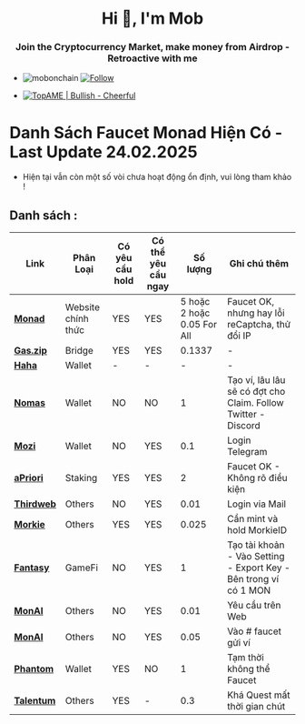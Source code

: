  <h1 align="center">Hi 👋, I'm Mob</h1>
<h3 align="center">Join the Cryptocurrency Market, make money from Airdrop - Retroactive with me</h3>

- <p align="left"> <img src="https://komarev.com/ghpvc/?username=mobonchain&label=Profile%20views&color=0e75b6&style=flat" alt="mobonchain" /> <a href="https://github.com/mobonchain"> <img src="https://img.shields.io/github/followers/mobonchain?label=Follow&style=social" alt="Follow" /> </a> </p>

- [![TopAME | Bullish - Cheerful](https://img.shields.io/badge/TopAME%20|%20Bullish-Cheerful-blue?logo=telegram&style=flat)](https://t.me/xTopAME)

# Danh Sách Faucet Monad Hiện Có - Last Update 24.02.2025
  - Hiện tại vẫn còn một số vòi chưa hoạt động ổn định, vui lòng tham khảo !

## Danh sách :

| **Link** | **Phân Loại** | **Có yêu cầu hold** | **Có thể yêu cầu ngay** | **Số lượng** | **Ghi chú thêm** |
|----------|---------------|--------------------|-------------------------------|--------------|------------------|
| **[Monad](https://testnet.monad.xyz/)** | Website chính thức | YES | YES | 5 hoặc 2 hoặc 0.05 For All | Faucet OK, nhưng hay lỗi reCaptcha, thử đổi IP |
| **[Gas.zip](https://www.gas.zip/faucet/monad)** | Bridge | YES | YES | 0.1337 | - |
| **[Haha](https://www.haha.me/dashboard/home)** | Wallet | - | - | - | - |
| **[Nomas](https://t.me/nomas_wallet_bot/myapp?startapp=1702385498)** | Wallet | NO | NO | 1 | Tạo ví, lâu lâu sẽ có đợt cho Claim. Follow Twitter - Discord |
| **[Mozi](https://app.mozi.finance/)** | Wallet | NO | YES | 0.1 | Login Telegram |
| **[aPriori](https://stake.apr.io/faucet)** | Staking | YES | YES | 2 | Faucet OK - Không rõ điều kiện | 
| **[Thirdweb](http://thirdweb.com/monad-testnet)** | Others | NO | YES | 0.01 | Login via Mail |
| **[Morkie](https://faucet.morkie.xyz/monad)** | Others | YES | YES | 0.025 | Cần mint và hold MorkieID |
| **[Fantasy](https://monad.fantasy.top?ref=551TO6AW)** | GameFi | NO | YES | 1 | Tạo tài khoản - Vào Setting - Export Key - Bên trong ví có 1 MON |
| **[MonAI](https://www.monai.gg/faucet)** | Others | NO | YES | 0.01 | Yêu cầu trên Web |
| **[MonAI](https://discord.gg/JkB6fkqv)** | Others | NO | YES | 0.05 | Vào # faucet gửi ví | 
| **[Phantom](https://www.phantom.com/chains/monad#module-faucet)** | Wallet | YES | NO | 1 | Tạm thời không thể Faucet |
| **[Talentum](https://monad.talentum.id/quests)** | Others | YES | - | 0.3 | Khá Quest mất thời gian chút |







